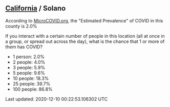 
## [California](/united-states/california) / Solano

According to [MicroCOVID.org](http://microcovid.org),
the "Estimated Prevalence" of COVID in this county is 2.0%

If you interact with a certain number of people in this location
(all at once in a group, or spread out across the day), what is the chance that
1 or more of them has COVID?

- 1 person: 2.0%
- 2 people: 4.0%
- 3 people: 5.9%
- 5 people: 9.6%
- 10 people: 18.3%
- 25 people: 39.7%
- 100 people: 86.8%

Last updated: 2020-12-10 00:22:53.106302 UTC
